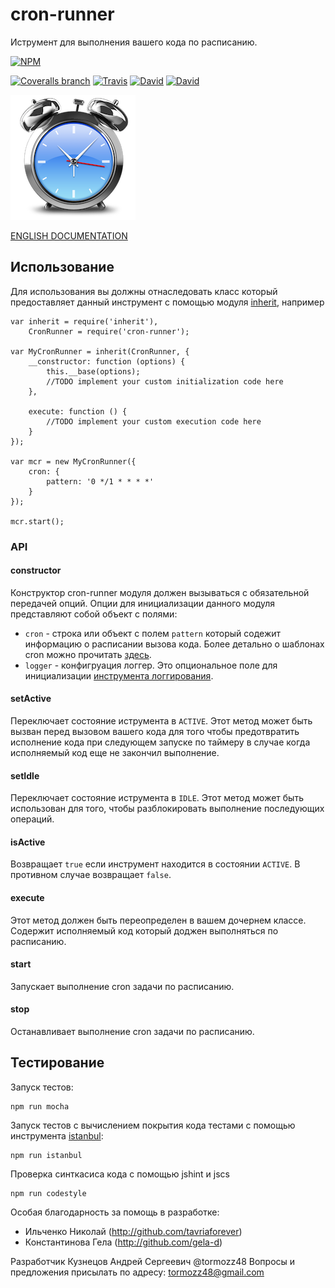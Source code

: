 # cron-runner
Иструмент для выполнения вашего кода по расписанию.

[![NPM](https://nodei.co/npm/cron-runner.png)](https://nodei.co/npm/cron-runner/)

[![Coveralls branch](https://img.shields.io/coveralls/bem-site/cron-runner/master.svg)](https://coveralls.io/r/bem-site/cron-runner?branch=master)
[![Travis](https://img.shields.io/travis/bem-site/cron-runner.svg)](https://travis-ci.org/bem-site/cron-runner)
[![David](https://img.shields.io/david/bem-site/cron-runner.svg)](https://david-dm.org/bem-site/cron-runner)
[![David](https://img.shields.io/david/dev/bem-site/cron-runner.svg)](https://david-dm.org/bem-site/cron-runner#info=devDependencies)

![GitHub Logo](./logo.png)

[ENGLISH DOCUMENTATION](./README.md)

## Использование

Для использования вы должны отнаследовать класс который предоставляет 
данный инструмент с помощью модуля [inherit](https://www.npmjs.com/package/inherit), например

```
var inherit = require('inherit'),
    CronRunner = require('cron-runner');

var MyCronRunner = inherit(CronRunner, {
    __constructor: function (options) {
        this.__base(options);
        //TODO implement your custom initialization code here
    },

    execute: function () {
        //TODO implement your custom execution code here
    }
});

var mcr = new MyCronRunner({
    cron: {
        pattern: '0 */1 * * * *'
    }
});

mcr.start();
```

### API

#### constructor

Конструктор cron-runner модуля должен вызываться с обязательной передачей опций. 
Опции для инициализации данного модуля представляют собой объект с полями:

* `cron` - строка или объект с полем `pattern` который содежит информацию о расписании вызова кода. 
Более детально о шаблонах cron можно прочитать [здесь](https://www.npmjs.com/package/cron).
* `logger` - конфигруация логгер. Это опциональное поле для инициализации 
[инструмента логгирования](https://github.com/bem-site/logger).

#### setActive
Переключает состояние иструмента в `ACTIVE`. Этот метод может быть вызван перед вызовом вашего кода
для того чтобы предотвратить исполнение кода при следующем запуске по таймеру в случае когда
исполняемый код еще не закончил выполнение.

#### setIdle
Переключает состояние иструмента в `IDLE`. Этот метод может быть использован для того, чтобы
разблокировать выполнение последующих операций.

#### isActive
Возвращает `true` если инструмент находится в состоянии `ACTIVE`. В противном случае возвращает `false`.

#### execute
Этот метод должен быть переопределен в вашем дочернем классе. Содержит исполняемый код
который доджен выполняться по расписанию.

#### start
Запускает выполнение cron задачи по расписанию.

#### stop
Останавливает выполнение cron задачи по расписанию.

## Тестирование

Запуск тестов:
```
npm run mocha
```

Запуск тестов с вычислением покрытия кода тестами с помощью инструмента [istanbul](https://www.npmjs.com/package/istanbul):
```
npm run istanbul
```

Проверка синткасиса кода с помощью jshint и jscs
```
npm run codestyle
```

Особая благодарность за помощь в разработке:

* Ильченко Николай (http://github.com/tavriaforever)
* Константинова Гела (http://github.com/gela-d)

Разработчик Кузнецов Андрей Сергеевич @tormozz48
Вопросы и предложения присылать по адресу: tormozz48@gmail.com

